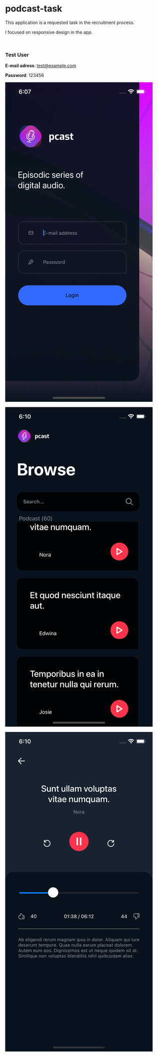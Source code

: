 # podcast-task

This application is a requested task in the recruitment process.

I focused on responsive design in the app.

<br>

### **Test User**

**E-mail adress**: test@example.com

**Password**: 123456

![ss sing-in](https://github.com/melih-perveli/podcast-task/blob/main/assets/screen-shots/Simulator%20Screen%20Shot%20-%20iPhone%2013%20-%202022-03-02%20at%2018.07.02.png)

![ss list-page](https://github.com/melih-perveli/podcast-task/blob/main/assets/screen-shots/Simulator%20Screen%20Shot%20-%20iPhone%2013%20-%202022-03-02%20at%2018.10.18.png)

![ss play-page](https://github.com/melih-perveli/podcast-task/blob/main/assets/screen-shots/Simulator%20Screen%20Shot%20-%20iPhone%2013%20-%202022-03-02%20at%2018.10.47.png)
